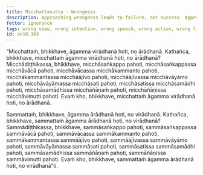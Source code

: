 ```yaml
---
title: Micchattasutta - Wrongness
description: Approaching wrongness leads to failure, not success. Approaching rightness leads to success, not failure.
fetter: ignorance
tags: wrong view, wrong intention, wrong speech, wrong action, wrong livelihood, wrong effort, wrong mindfulness, wrong collectedness, wrong wisdom, false liberation, right view, right intention, right speech, right action, right livelihood, right effort, right mindfulness, right collectedness, right wisdom, true liberation, an, an10
id: an10.103
---
```


“Micchattaṁ, bhikkhave, āgamma virādhanā hoti, no ārādhanā. Kathañca, bhikkhave, micchattaṁ āgamma virādhanā hoti, no ārādhanā? Micchādiṭṭhikassa, bhikkhave, micchāsaṅkappo pahoti, micchāsaṅkappassa micchāvācā pahoti, micchāvācassa micchākammanto pahoti, micchākammantassa micchāājīvo pahoti, micchāājīvassa micchāvāyāmo pahoti, micchāvāyāmassa micchāsati pahoti, micchāsatissa micchāsamādhi pahoti, micchāsamādhissa micchāñāṇaṁ pahoti, micchāñāṇissa micchāvimutti pahoti. Evaṁ kho, bhikkhave, micchattaṁ āgamma virādhanā hoti, no ārādhanā.

Sammattaṁ, bhikkhave, āgamma ārādhanā hoti, no virādhanā. Kathañca, bhikkhave, sammattaṁ āgamma ārādhanā hoti, no virādhanā? Sammādiṭṭhikassa, bhikkhave, sammāsaṅkappo pahoti, sammāsaṅkappassa sammāvācā pahoti, sammāvācassa sammākammanto pahoti, sammākammantassa sammāājīvo pahoti, sammāājīvassa sammāvāyāmo pahoti, sammāvāyāmassa sammāsati pahoti, sammāsatissa sammāsamādhi pahoti, sammāsamādhissa sammāñāṇaṁ pahoti, sammāñāṇissa sammāvimutti pahoti. Evaṁ kho, bhikkhave, sammattaṁ āgamma ārādhanā hoti, no virādhanā”ti.